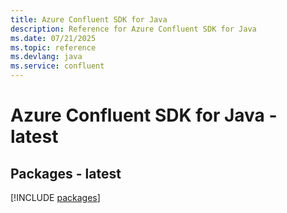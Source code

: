 ```yaml
---
title: Azure Confluent SDK for Java
description: Reference for Azure Confluent SDK for Java
ms.date: 07/21/2025
ms.topic: reference
ms.devlang: java
ms.service: confluent
---
```

# Azure Confluent SDK for Java - latest
## Packages - latest
[!INCLUDE [packages](confluent-index.md)]